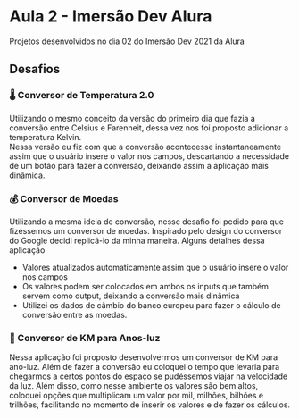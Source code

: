 # Aula 2 - Imersão Dev Alura
Projetos desenvolvidos no dia 02 do Imersão Dev 2021 da Alura

## Desafios
### 🌡 Conversor de Temperatura 2.0
Utilizando o mesmo conceito da versão do primeiro dia que fazia a conversão entre Celsius e Farenheit, dessa vez nos foi proposto adicionar a temperatura Kelvin.
<br> Nessa versão eu fiz com que a conversão acontecesse instantaneamente assim que o usuário insere o valor nos campos, descartando a necessidade de um botão para fazer a conversão, deixando assim a aplicação mais dinâmica.

### 💰 Conversor de Moedas 
Utilizando a mesma ideia de conversão, nesse desafio foi pedido para que fizéssemos um conversor de moedas.
Inspirado pelo design do conversor do Google decidi replicá-lo da minha maneira. Alguns detalhes dessa aplicação
- Valores atualizados automaticamente assim que o usuário insere o valor nos campos
- Os valores podem ser colocados em ambos os inputs que também servem como output, deixando a conversão mais dinâmica
- Utilizei os dados de câmbio do banco europeu para fazer o cálculo de conversão entre as moedas.

### 🚀 Conversor de KM para Anos-luz
Nessa aplicação foi proposto desenvolvermos um conversor de KM para ano-luz. Além de fazer a conversão eu coloquei o tempo que levaria para chegarmos a certos pontos do espaço se pudéssemos viajar na velocidade da luz. Além disso, como nesse ambiente os valores são bem altos, coloquei opções que multiplicam um valor por mil, milhões, bilhões e trilhões, facilitando no momento de inserir os valores e de fazer os cálculos.
